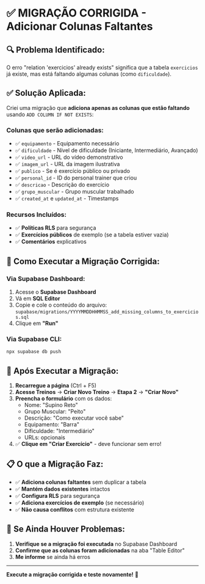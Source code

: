 # ✅ MIGRAÇÃO CORRIGIDA - Adicionar Colunas Faltantes

## 🔍 Problema Identificado:

O erro "relation 'exercicios' already exists" significa que a tabela `exercicios` já existe, mas está faltando algumas colunas (como `dificuldade`).

## ✅ Solução Aplicada:

Criei uma migração que **adiciona apenas as colunas que estão faltando** usando `ADD COLUMN IF NOT EXISTS`:

### **Colunas que serão adicionadas:**
- ✅ `equipamento` - Equipamento necessário
- ✅ `dificuldade` - Nível de dificuldade (Iniciante, Intermediário, Avançado)
- ✅ `video_url` - URL do vídeo demonstrativo
- ✅ `imagem_url` - URL da imagem ilustrativa
- ✅ `publico` - Se é exercício público ou privado
- ✅ `personal_id` - ID do personal trainer que criou
- ✅ `descricao` - Descrição do exercício
- ✅ `grupo_muscular` - Grupo muscular trabalhado
- ✅ `created_at` e `updated_at` - Timestamps

### **Recursos Incluídos:**
- ✅ **Políticas RLS** para segurança
- ✅ **Exercícios públicos** de exemplo (se a tabela estiver vazia)
- ✅ **Comentários** explicativos

## 🚀 **Como Executar a Migração Corrigida:**

### **Via Supabase Dashboard:**
1. Acesse o **Supabase Dashboard**
2. Vá em **SQL Editor**
3. Copie e cole o conteúdo do arquivo: `supabase/migrations/YYYYMMDDHHMMSS_add_missing_columns_to_exercicios.sql`
4. Clique em **"Run"**

### **Via Supabase CLI:**
```bash
npx supabase db push
```

## 🧪 **Após Executar a Migração:**

1. **Recarregue a página** (Ctrl + F5)
2. **Acesse Treinos** → **Criar Novo Treino** → **Etapa 2** → **"Criar Novo"**
3. **Preencha o formulário** com os dados:
   - Nome: "Supino Reto"
   - Grupo Muscular: "Peito"
   - Descrição: "Como executar você sabe"
   - Equipamento: "Barra"
   - Dificuldade: "Intermediário"
   - URLs: opcionais
4. ✅ **Clique em "Criar Exercício"** - deve funcionar sem erro!

## 📋 **O que a Migração Faz:**

- ✅ **Adiciona colunas faltantes** sem duplicar a tabela
- ✅ **Mantém dados existentes** intactos
- ✅ **Configura RLS** para segurança
- ✅ **Adiciona exercícios de exemplo** (se necessário)
- ✅ **Não causa conflitos** com estrutura existente

## 🔧 **Se Ainda Houver Problemas:**

1. **Verifique se a migração foi executada** no Supabase Dashboard
2. **Confirme que as colunas foram adicionadas** na aba "Table Editor"
3. **Me informe** se ainda há erros

---

**Execute a migração corrigida e teste novamente!** 🎉
